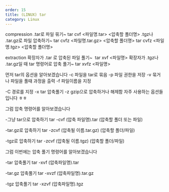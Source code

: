 ```yaml
---
order: 15
title: (LINUX) tar
category: Linux
---
```


compression
.tar로 파일 묶기~
tar cvf <파일명.tar> <압축할 폴더명>
.tgz나 .tar.gz로 파일 압축하기~
tar cvfz <파일명.tar.gz> <압축할 폴더명>
tar cvfz <파일명.tgz> <압축할 폴더명>

extraction
확장자가 .tar 로 압축된 파일 풀기~ 
tar xvf <파일명>
확장자가 .tgz나 .tar.gz일 때 tar 명령어로 압축 풀기~
tar xvfz <파일명>

먼저 tar의 옵션을 알아보겠습니다
-c 파일을 tar로 묶음
-p 파일 권한을 저장
-v 묶거나 파일을 풀때 과정을 출력
-f 파일이름을 지정

-C 경로를 지정
-x tar 압축풀기
-z gzip으로 압축하거나 해제함
자주 사용하는 옵션들 입니다 ㅎㅎ

그럼 압축 명령어를 알아보겠습니다

-그냥 tar으로 압축하기
tar -cvf (압축 파일명).tar (압축할 폴더 또는 파일)

-tar.gz로 압축하기
tar -zcvf (압축될 이름.tar.gz) (압축할 폴더/파일)

-tgz로 압축하기
tar -zcvf (압축될 이름.tgz) (압축할 폴더/파일)


그럼 이번에는
압축 풀기 명령어를 알아보겠습니다

-tar 압축풀기
tar -xvf (압축파일명).tar

-tar.gz 압축풀기
tar -xvzf (압축파일명).tar.gz

-tgz 압축풀기
tar -xzvf (압축파일명).tgz

